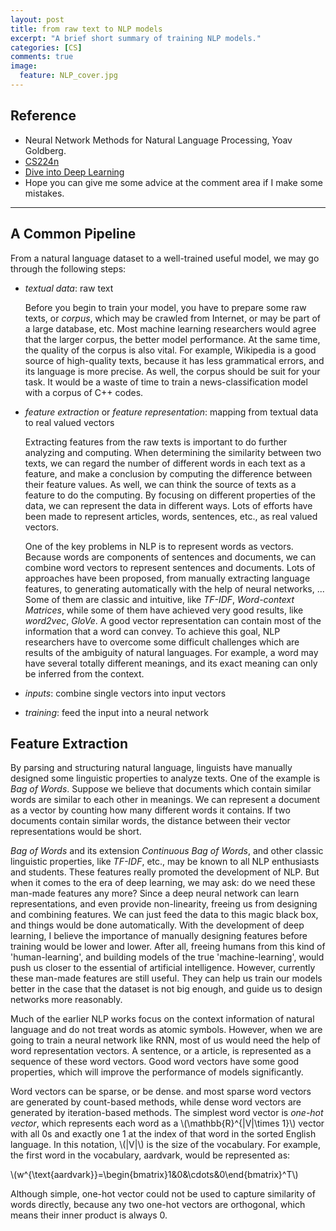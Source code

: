 ```yaml
---
layout: post
title: from raw text to NLP models
excerpt: "A brief short summary of training NLP models."
categories: [CS]
comments: true
image:
  feature: NLP_cover.jpg
---
```


## Reference

 - Neural Network Methods for Natural Language Processing, Yoav Goldberg.
 - [CS224n](https://web.stanford.edu/class/cs224n/ )
 - [Dive into Deep Learning](<https://www.d2l.ai/>)
 - Hope you can give me some advice at the comment area if I make some mistakes.



---

## A Common Pipeline

From a natural language dataset to a well-trained useful model, we may go through the following steps:

- *textual data*:  raw text

  Before you begin to train your model, you have to prepare some raw texts, or *corpus*, which may be crawled from Internet, or may be part of a large database, etc. Most machine learning researchers would agree that the larger corpus, the better model performance. At the same time, the quality of the corpus is also vital. For example, Wikipedia is a good source of high-quality texts, because it has less grammatical errors, and its language is more precise. As well, the corpus should be suit for your task. It would be a waste of time to train a news-classification model with a corpus of C++ codes. 

- *feature extraction* or *feature representation*: mapping from textual data to real valued vectors

  Extracting features from the raw texts is important to do further analyzing and computing. When determining the similarity between two texts, we can regard the number of different words in each text as a feature, and make a conclusion by computing the difference between their feature values. As well, we can think the source of texts as a feature to do the computing. By focusing on different properties of the data, we can represent the data in different ways. Lots of efforts have been made to represent articles, words, sentences, etc., as real valued vectors.

  One of the key problems in NLP is to represent words as vectors. Because words are components of sentences and documents, we can combine word vectors to represent sentences and documents. Lots of approaches have been proposed, from manually extracting language features, to generating automatically with the help of neural networks, ... Some of them are classic and intuitive, like *TF-IDF*, *Word-context Matrices*, while some of them have achieved very good results, like *word2vec*, *GloVe*. A good vector representation can contain most of the information that a word can convey. To achieve this goal, NLP researchers have to overcome some difficult challenges which are results of the ambiguity of natural languages. For example, a word may have several totally different meanings, and its exact meaning can only be inferred from the context.

- *inputs*: combine single vectors into input vectors

- *training*: feed the input into a neural network

## Feature Extraction

By parsing and structuring natural language, linguists have manually designed some linguistic properties to analyze texts. One of the example is *Bag of Words*. Suppose we believe that documents which contain similar words are similar to each other in meanings. We can represent a document as a vector by counting how many different words it contains. If two documents contain similar words, the distance between their vector representations would be short.

*Bag of Words* and its extension *Continuous Bag of Words*, and other classic linguistic properties, like *TF-IDF*, etc., may be known to all NLP enthusiasts and students. These features really promoted the development of NLP. But when it comes to the era of deep learning, we may ask: do we need these man-made features any more? Since a deep neural network can learn representations, and even provide non-linearity, freeing us from designing and combining features. We can just feed the data to this magic black box, and things would be done automatically. With the development of deep learning, I believe the importance of manually designing features before training would be lower and lower. After all, freeing humans from this kind of 'human-learning', and building models of the true 'machine-learning', would push us closer to the essential of artificial intelligence. However, currently these man-made features are still useful. They can help us train our models better in the case that the dataset is not big enough, and guide us to design networks more reasonably.

Much of the earlier NLP works focus on the context information of natural language and do not treat words as atomic symbols. However, when we are going to train a neural network like RNN, most of us would need the help of word representation vectors. A sentence, or a article, is represented as a sequence of these word vectors. Good word vectors have some good properties, which will improve the performance of models significantly.

Word vectors can be sparse, or be dense. and most sparse word vectors are generated by count-based methods, while dense word vectors are generated by iteration-based methods. The simplest word vector is *one-hot vector*, which represents each word as  a \\(\mathbb{R}^{\|V\|\times 1}\\) vector with all 0s and exactly one 1 at the index of that word in the sorted English language. In this notation, \\(\|V\|\\) is the size of the vocabulary. For example, the first word in the vocabulary, aardvark, would be represented as:

\\(w^{\text{aardvark}}=\begin{bmatrix}1&0&\cdots&0\end{bmatrix}^T\\)

Although simple, one-hot vector could not be used to capture similarity of words directly, because any two one-hot vectors are orthogonal, which means their inner product is always 0.































